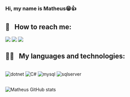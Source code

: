 ### Hi, my name is Matheus😁👍

## 📨&nbsp;&nbsp;&nbsp;How to reach me:
<div> 
 	<a href="https://twitter.com/ThheusdeSouza" target="_blank"><img src="https://img.shields.io/badge/Twitter-1DA1F2?style=for-the-badge&logo=twitter&logoColor=white"_blank"></a>
  <a href = "mailto:rdesouzamatheus@gmail.com"><img src="https://img.shields.io/badge/-Gmail-%23333?style=for-the-badge&logo=gmail&logoColor=white" target="_blank"></a>
  <a href="https://www.linkedin.com/in/matheus-rocha-de-souza/" target="_blank"><img src="https://img.shields.io/badge/-LinkedIn-%230077B5?style=for-the-badge&logo=linkedin&logoColor=white" target="_blank"></a> 
  
</div>


## 👩‍💻&nbsp;&nbsp;&nbsp;My languages and technologies:
<div style="display: inline_block"><br/>  
    <img aling="center" alt="dotnet" src="https://img.shields.io/badge/.NET-5C2D91?style=for-the-badge&logo=.net&logoColor=white" />
    <img aling="center" alt="C#" src="https://img.shields.io/badge/C%23-239120?style=for-the-badge&logo=c-sharp&logoColor=white" />
    <img aling="center" alt="mysql" src="https://img.shields.io/badge/MySQL-00000F?style=for-the-badge&logo=mysql&logoColor=white"/>    
    <img aling="center" alt="sqlserver" src="https://img.shields.io/badge/Microsoft_SQL_Server-CC2927?style=for-the-badge&logo=microsoft-sql-server&logoColor=white"/>                  
</div>
<br/>

![Matheus GitHub stats](https://github-readme-stats.vercel.app/api?username=MatheuSouza1&show_icons=true&theme=tokyonight)
